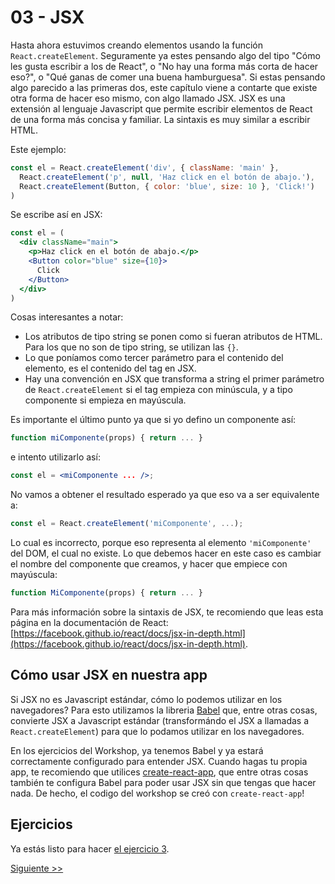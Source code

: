 # 03 - JSX

Hasta ahora estuvimos creando elementos usando la función `React.createElement`. Seguramente ya estes pensando algo del tipo "Cómo les gusta escribir a los de React", o "No hay una forma más corta de hacer eso?", o "Qué ganas de comer una buena hamburguesa". Si estas pensando algo parecido a las primeras dos, este capítulo viene a contarte que existe otra forma de hacer eso mismo, con algo llamado JSX. JSX es una extensión al lenguaje Javascript que permite escribir elementos de React de una forma más concisa y familiar. La sintaxis es muy similar a escribir HTML.

Este ejemplo:

```js
const el = React.createElement('div', { className: 'main' },
  React.createElement('p', null, 'Haz click en el botón de abajo.'),
  React.createElement(Button, { color: 'blue', size: 10 }, 'Click!')
)
```

Se escribe así en JSX:

```jsx
const el = (
  <div className="main">
    <p>Haz click en el botón de abajo.</p>
    <Button color="blue" size={10}>
      Click
    </Button>
  </div>
)
```

Cosas interesantes a notar:

* Los atributos de tipo string se ponen como si fueran atributos de HTML. Para los que no son de tipo string, se utilizan las `{}`.
* Lo que poníamos como tercer parámetro para el contenido del elemento, es el contenido del tag en JSX.
* Hay una convención en JSX que transforma a string el primer parámetro de `React.createElement` si el tag empieza con minúscula, y a tipo componente si empieza en mayúscula.

Es importante el último punto ya que si yo defino un componente así:

```js
function miComponente(props) { return ... }
```

e intento utilizarlo así:

```jsx
const el = <miComponente ... />;
```

No vamos a obtener el resultado esperado ya que eso va a ser equivalente a:

```js
const el = React.createElement('miComponente', ...);
```

Lo cual es incorrecto, porque eso representa al elemento `'miComponente'` del DOM, el cual no existe. Lo que debemos hacer en este caso es cambiar el nombre del componente que creamos, y hacer que empiece con mayúscula:

```js
function MiComponente(props) { return ... }
```

Para más información sobre la sintaxis de JSX, te recomiendo que leas esta página en la documentación de React: [https://facebook.github.io/react/docs/jsx-in-depth.html](https://facebook.github.io/react/docs/jsx-in-depth.html).

## Cómo usar JSX en nuestra app

Si JSX no es Javascript estándar, cómo lo podemos utilizar en los navegadores? Para esto utilizamos la libreria [Babel](http://babeljs.io) que, entre otras cosas, convierte JSX a Javascript estándar (transformándo el JSX a llamadas a `React.createElement`) para que lo podamos utilizar en los navegadores.

En los ejercicios del Workshop, ya tenemos Babel y ya estará correctamente configurado para entender JSX. Cuando hagas tu propia app, te recomiendo que utilices [create-react-app](https://github.com/facebookincubator/create-react-app), que entre otras cosas también te configura Babel para poder usar JSX sin que tengas que hacer nada. De hecho, el codigo del workshop se creó con `create-react-app`!

## Ejercicios

Ya estás listo para hacer [el ejercicio 3](../../src/fundamentos/03.js).


[Siguiente >>](./04-set-state-y-re-render.md)